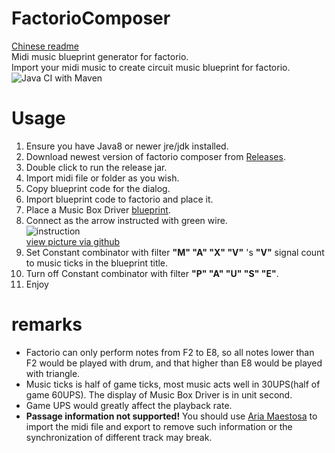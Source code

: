 # FactorioComposer
[Chinese readme](https://github.com/khjxiaogu/FactorioComposer/blob/master/README_CN.md)  
Midi music blueprint generator for factorio.  
Import your midi music to create circuit music blueprint for factorio.   
![Java CI with Maven](https://github.com/khjxiaogu/FactorioComposer/workflows/Java%20CI%20with%20Maven/badge.svg)  
# Usage  
1. Ensure you have Java8 or newer jre/jdk installed.  
2. Download newest version of factorio composer from [Releases](https://github.com/khjxiaogu/FactorioComposer/releases).  
3. Double click to run the release jar.  
4. Import midi file or folder as you wish.  
5. Copy blueprint code for the dialog.  
6. Import blueprint code to factorio and place it.  
7. Place a Music Box Driver [blueprint](https://github.com/khjxiaogu/FactorioComposer/blob/master/MusicDriver.md).
8. Connect as the arrow instructed with green wire.  
![instruction](https://res.khjxiaogu.com/piclib/db48c091-958d-4916-83c9-9bb002a9c0c5.jpg)  
[view picture via github](https://github.com/khjxiaogu/FactorioComposer/blob/master/instruction.jpg)  
9. Set Constant combinator with filter __"M" "A" "X" "V"__ 's __"V"__ signal count to music ticks in the blueprint title.  
10. Turn off Constant combinator with filter __"P" "A" "U" "S" "E"__.  
11. Enjoy
# remarks
- Factorio can only perform notes from F2 to E8, so all notes lower than F2 would be played with drum, and that higher than E8 would be played with triangle.
- Music ticks is half of game ticks, most music acts well in 30UPS(half of game 60UPS). The display of Music Box Driver is in unit second.  
- Game UPS would greatly affect the playback rate.
- __Passage information not supported!__ You should use [Aria Maestosa](https://github.com/ariamaestosa/ariamaestosa) to import the midi file and export to remove such information or the synchronization of different track may break.  
